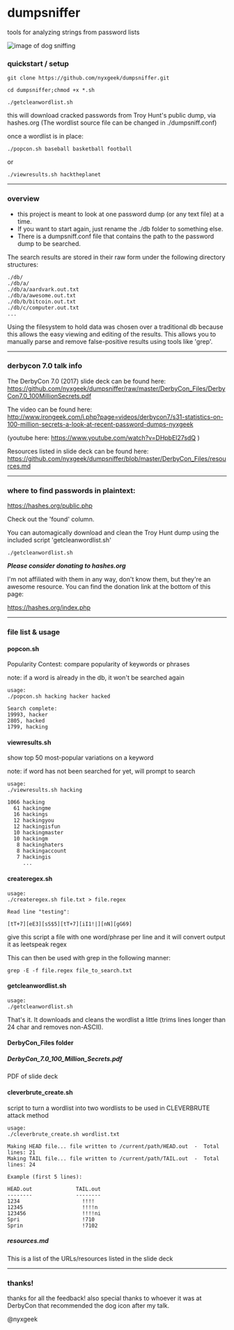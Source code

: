 # dumpsniffer
tools for analyzing strings from password lists



![image of dog sniffing](https://i.imgur.com/4TubOtW.png?1)

### quickstart / setup

```
git clone https://github.com/nyxgeek/dumpsniffer.git

cd dumpsniffer;chmod +x *.sh 

./getcleanwordlist.sh
```
this will download cracked passwords from Troy Hunt's public dump, via hashes.org  (The wordlist source file can be changed in  ./dumpsniff.conf)

once a wordlist is in place:
```
./popcon.sh baseball basketball football
```
or 
```
./viewresults.sh hacktheplanet
```

---

### overview

- this project is meant to look at one password dump (or any text file) at a time. 
- If you want to start again, just rename the ./db folder to something else.
- There is a dumpsniff.conf file that contains the path to the password dump to be searched.


The search results are stored in their raw form under the following directory structures:
```
./db/
./db/a/
./db/a/aardvark.out.txt
./db/a/awesome.out.txt
./db/b/bitcoin.out.txt
./db/c/computer.out.txt
...

```

Using the filesystem to hold data was chosen over a traditional db because this allows the easy viewing and editing of the results. This allows you to manually parse and remove false-positive results using tools like 'grep'.

---
### derbycon 7.0 talk info

The DerbyCon 7.0 (2017) slide deck can be found here:<BR> https://github.com/nyxgeek/dumpsniffer/raw/master/DerbyCon_Files/DerbyCon7.0_100MillionSecrets.pdf

The video can be found here:<BR> http://www.irongeek.com/i.php?page=videos/derbycon7/s31-statistics-on-100-million-secrets-a-look-at-recent-password-dumps-nyxgeek

(youtube here: https://www.youtube.com/watch?v=DHpbEl27sdQ )


Resources listed in slide deck can be found here:<BR> https://github.com/nyxgeek/dumpsniffer/blob/master/DerbyCon_Files/resources.md

---


### where to find passwords in plaintext:

https://hashes.org/public.php

Check out the 'found' column.

You can automagically download and clean the Troy Hunt dump using the included script 'getcleanwordlist.sh'

```
./getcleanwordlist.sh
```

***Please consider donating to hashes.org***

I'm not affiliated with them in any way, don't know them, but they're an awesome resource.  You can find the donation link at the bottom of this page:

https://hashes.org/index.php

---

### file list & usage




#### popcon.sh

Popularity Contest: compare popularity of keywords or phrases

note: if a word is already in the db, it won't be searched again

```
usage:
./popcon.sh hacking hacker hacked

Search complete:
19993, hacker
2805, hacked
1799, hacking

```


#### viewresults.sh

show top 50 most-popular variations on a keyword

note: if word has not been searched for yet, will prompt to search

```
usage:
./viewresults.sh hacking

1066 hacking
  61 hackingme
  16 hackings
  12 hackingyou
  12 hackingisfun
  10 hackingmaster
  10 hackingm
   8 hackinghaters
   8 hackingaccount
   7 hackingis
     ...

```

#### createregex.sh

```
usage:
./createregex.sh file.txt > file.regex

Read line "testing":

[tT+7][eE3][sS$5][tT+7][iI1!|][nN][gG69]
```

give this script a file with one word/phrase per line and it will convert output it as leetspeak regex


This can then be used with grep in the following manner:

```
grep -E -f file.regex file_to_search.txt
```


#### getcleanwordlist.sh

```
usage:
./getcleanwordlist.sh
```

That's it. It downloads and cleans the wordlist a little (trims lines longer than 24 char and removes non-ASCII).


#### DerbyCon_Files folder

##### DerbyCon_7.0_100_Million_Secrets.pdf

PDF of slide deck

#### cleverbrute_create.sh

script to turn a wordlist into two wordlists to be used in CLEVERBRUTE attack method

```
usage:
./cleverbrute_create.sh wordlist.txt

Making HEAD file...	file written to /current/path/HEAD.out  -  Total lines: 21
Making TAIL file...	file written to /current/path/TAIL.out  -  Total lines: 24

Example (first 5 lines):

HEAD.out			  TAIL.out
--------			  --------
1234				    !!!!
12345				    !!!!n
123456				    !!!!ni
Spri				    !710
Sprin				    !7102
```

##### resources.md

This is a list of the URLs/resources listed in the slide deck


---

### thanks!
thanks for all the feedback! also special thanks to whoever it was at DerbyCon that recommended the dog icon after my talk.

@nyxgeek
